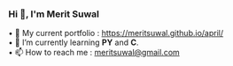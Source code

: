### Hi 👋, I'm Merit Suwal

• 📑 My current portfolio : https://meritsuwal.github.io/april/ <br />
• 🌱 I’m currently learning **PY** and **C**. <br />
• 📫 How to reach me : meritsuwal@gmail.com <br />
<!--
**MeritSuwal/MeritSuwal** is a ✨ _special_ ✨ repository because its `README.md` (this file) appears on your GitHub profile.

Here are some ideas to get you started:

- 🔭 I’m currently working on ...
- 🌱 I’m currently learning ...
- 👯 I’m looking to collaborate on ...
- 🤔 I’m looking for help with ...
- 💬 Ask me about ...
- 📫 How to reach me: ...
- 😄 Pronouns: ...
- ⚡ Fun fact: ...
-->
